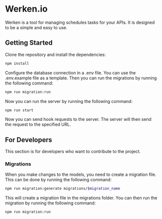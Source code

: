 # Werken.io
Werken is a tool for managing schedules tasks for your APIs. It is designed to be a simple and easy
to use. 

## Getting Started
Clone the repository and install the dependencies:
```bash
npm install
```
Configure the database connection in a .env file. You can use the .env.example file as a template.
Then you can run the migrations by running the following command:
```bash
npm run migration:run
```
Now you can run the server by running the following command:
```bash
npm run start
```
Now you can send hook requests to the server. The server will then send the request to the 
specified URL.

## For Developers
This section is for developers who want to contribute to the project.

### Migrations
When you make changes to the models, you need to create a migration file. This can be done by 
running the following command:
```bash
npm run migration:generate migrations/$migration_name
```
This will create a migration file in the migrations folder. You can then run the migration by 
running the following command:
```bash
npm run migration:run
```